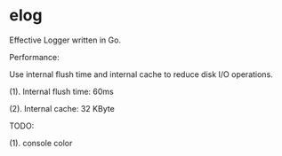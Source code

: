 # elog

Effective Logger written in Go.

Performance:

Use internal flush time and internal cache to reduce disk I/O operations.

(1). Internal flush time: 60ms

(2). Internal cache: 32 KByte

TODO:

(1). console color 

